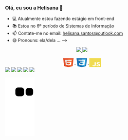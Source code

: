 ### Olá, eu sou a Helisana 👋

- 💻 Atualmente estou fazendo estágio em front-end 
- 📚 Estou no 6º período de Sistemas de Informação 
- 📫 Contate-me no email: helisana.santos@outlook.com
- 😄 Pronouns: ela/dela ...
-->

<div align="center">
  <a href="https://github.com/helisana">
  <img height="180em" src="https://github-readme-stats.vercel.app/api?username=helisana&show_icons=true&theme=midnight-purple&include_all_commits=true&count_private=true"/>
  <img height="180em" src="https://github-readme-stats.vercel.app/api/top-langs/?username=helisana&layout=compact&langs_count=7&theme=midnight-purple"/>
</div>

<div style="display: inline_block" align="center"><br>
  <img align="center" alt="Rafa-HTML" height="30" width="40" src="https://raw.githubusercontent.com/devicons/devicon/master/icons/html5/html5-original.svg">
  <img align="center" alt="Rafa-CSS" height="30" width="40" src="https://raw.githubusercontent.com/devicons/devicon/master/icons/css3/css3-original.svg">
  <img align="center" alt="Rafa-Js" height="30" width="40" src="https://raw.githubusercontent.com/devicons/devicon/master/icons/javascript/javascript-plain.svg">
</div> 
  
<div> 
  <a href="https://www.facebook.com/helisana.santos.1" target="_blank"><img src="https://img.shields.io/badge/Facebook-1877F2?style=for-the-badge&logo=facebook&logoColor=white" target="_blank"></a>
  <a href="https://www.instagram.com/heli_lana/" target="_blank"><img src="https://img.shields.io/badge/-Instagram-%23E4405F?style=for-the-badge&logo=instagram&logoColor=white" target="_blank"></a>
  <a href="https://twitter.com/heli_lana" target="_blank"><img src="https://img.shields.io/badge/Twitter-1DA1F2?style=for-the-badge&logo=twitter&logoColor=white
" target="_blank"></a>
  <a href="https://www.linkedin.com/in/helisana-santos-0bb579186/" target="_blank"><img src="https://img.shields.io/badge/-LinkedIn-%230077B5?style=for-the-badge&logo=linkedin&logoColor=white" target="_blank"></a> 
  <a href="https://join.skype.com/invite/tdEgyugUwfJJ" target="_blank"><img src="https://img.shields.io/badge/Skype-blue?style=for-the-badge&logo=skype&logoColor=white" target="_blank"></a> 
 
  ![Snake animation](https://github.com/rafaballerini/rafaballerini/blob/output/github-contribution-grid-snake.svg)
 
</div>
  
